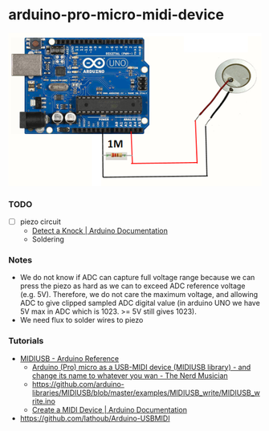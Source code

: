 arduino-pro-micro-midi-device
=============================
![](image.png)
### TODO
- [ ] piezo circuit
  - [Detect a Knock | Arduino Documentation](https://docs.arduino.cc/built-in-examples/sensors/Knock/#circuit)
  - Soldering

### Notes
- We do not know if ADC can capture full voltage range because we can press the piezo as hard as we can to exceed ADC reference voltage (e.g. 5V). Therefore, we do not care the maximum voltage, and allowing ADC to give clipped sampled ADC digital value (in arduino UNO we have 5V max in ADC which is 1023. >= 5V still gives 1023).
- We need flux to solder wires to piezo

### Tutorials
- [MIDIUSB - Arduino Reference](https://www.arduino.cc/reference/en/libraries/midiusb/)
  - [Arduino (Pro) micro as a USB-MIDI device (MIDIUSB library) - and change its name to whatever you wan - The Nerd Musician](https://www.musiconerd.com/arduino-pro-micro-as-a-usb-midi-device-midiusb-library-and-change-its-name-to-whatever-you-wan/)
  - https://github.com/arduino-libraries/MIDIUSB/blob/master/examples/MIDIUSB_write/MIDIUSB_write.ino
  - [Create a MIDI Device | Arduino Documentation](https://docs.arduino.cc/tutorials/generic/midi-device/?_gl=1*z0x84e*_gcl_au*MTE5MTQ5MTAuMTcxNTc1NzY2OQ..*FPAU*MTE5MTQ5MTAuMTcxNTc1NzY2OQ..*_ga*NzA5MzEyNTU4LjE3MTU3NTc2NTU.*_ga_NEXN8H46L5*MTcxNzg3NDgwNC4xOC4xLjE3MTc4NzUzOTUuMC4wLjMyMzUzMTY3MQ..*_fplc*ajlXb0Npd2hrbExEbEFDVFR3eUElMkZFT2dORTJrQXFKZ2xBMjhBNXhGeCUyRjgwSUZlb2VvOUNkczVyZmRNcmk3ZGN4ZVklMkJIeTh5dklRUTBaTiUyRmg1TnpKQXV6NVFUY2p5OCUyRm5zdUp1ckhLMU9IS3JQY002QUolMkZvQUw2R3c0OE5BJTNEJTNE)
- https://github.com/lathoub/Arduino-USBMIDI
